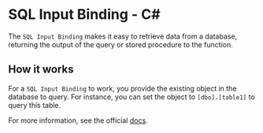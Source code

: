 # SQL Input Binding - C<span>#</span>

The `SQL Input Binding` makes it easy to retrieve data from a database, returning the output of the query or stored procedure to the function.

## How it works

For a `SQL Input Binding` to work, you provide the existing object in the database to query. For instance, you can set the object to `[dbo].[table1]` to query this table.

For more information, see the official [docs](https://aka.ms/sqlbindingsinput).